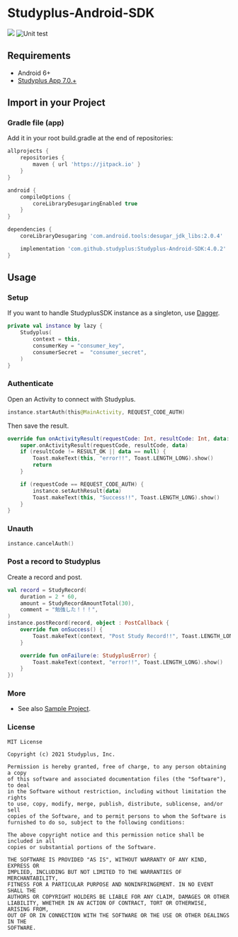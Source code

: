 # Studyplus-Android-SDK

[![](https://jitpack.io/v/studyplus/Studyplus-Android-SDK.svg)](https://jitpack.io/#studyplus/Studyplus-Android-SDK)
![Unit test](https://github.com/studyplus/Studyplus-Android-SDK/workflows/Unit%20test/badge.svg)

## Requirements

- Android 6+
- [Studyplus App 7.0.+](https://play.google.com/store/apps/details?id=jp.studyplus.android.app)

## Import in your Project

### Gradle file (app)

Add it in your root build.gradle at the end of repositories:

```groovy
allprojects {
    repositories {
        maven { url 'https://jitpack.io' }
    }
}
```

```groovy
android {
    compileOptions {
        coreLibraryDesugaringEnabled true
    }
}

dependencies {
    coreLibraryDesugaring 'com.android.tools:desugar_jdk_libs:2.0.4'

    implementation 'com.github.studyplus:Studyplus-Android-SDK:4.0.2'
}
```

## Usage

### Setup

If you want to handle StudyplusSDK instance as a singleton, use [Dagger](https://dagger.dev).

```kotlin
private val instance by lazy {
    Studyplus(
        context = this,
        consumerKey = "consumer_key",
        consumerSecret =  "consumer_secret",
    )
}
```

### Authenticate

Open an Activity to connect with Studyplus.

```kotlin
instance.startAuth(this@MainActivity, REQUEST_CODE_AUTH)
```

Then save the result.

```kotlin
override fun onActivityResult(requestCode: Int, resultCode: Int, data: Intent?) {
    super.onActivityResult(requestCode, resultCode, data)
    if (resultCode != RESULT_OK || data == null) {
        Toast.makeText(this, "error!!", Toast.LENGTH_LONG).show()
        return
    }

    if (requestCode == REQUEST_CODE_AUTH) {
        instance.setAuthResult(data)
        Toast.makeText(this, "Success!!", Toast.LENGTH_LONG).show()
    }
}
```

### Unauth

```kotlin
instance.cancelAuth()
```

### Post a record to Studyplus

Create a record and post.

```kotlin
val record = StudyRecord(
    duration = 2 * 60,
    amount = StudyRecordAmountTotal(30),
    comment = "勉強した！！！",
)
instance.postRecord(record, object : PostCallback {
    override fun onSuccess() {
        Toast.makeText(context, "Post Study Record!!", Toast.LENGTH_LONG).show()
    }

    override fun onFailure(e: StudyplusError) {
        Toast.makeText(context, "error!!", Toast.LENGTH_LONG).show()
    }
})
```

### More

- See also [Sample Project](https://github.com/studyplus/Studyplus-Android-SDK/blob/master/sdk-example-kt/src/main/java/jp/studyplus/android/sdk_example_kt/MainActivity.kt).

### License

```text
MIT License

Copyright (c) 2021 Studyplus, Inc.

Permission is hereby granted, free of charge, to any person obtaining a copy
of this software and associated documentation files (the "Software"), to deal
in the Software without restriction, including without limitation the rights
to use, copy, modify, merge, publish, distribute, sublicense, and/or sell
copies of the Software, and to permit persons to whom the Software is
furnished to do so, subject to the following conditions:

The above copyright notice and this permission notice shall be included in all
copies or substantial portions of the Software.

THE SOFTWARE IS PROVIDED "AS IS", WITHOUT WARRANTY OF ANY KIND, EXPRESS OR
IMPLIED, INCLUDING BUT NOT LIMITED TO THE WARRANTIES OF MERCHANTABILITY,
FITNESS FOR A PARTICULAR PURPOSE AND NONINFRINGEMENT. IN NO EVENT SHALL THE
AUTHORS OR COPYRIGHT HOLDERS BE LIABLE FOR ANY CLAIM, DAMAGES OR OTHER
LIABILITY, WHETHER IN AN ACTION OF CONTRACT, TORT OR OTHERWISE, ARISING FROM,
OUT OF OR IN CONNECTION WITH THE SOFTWARE OR THE USE OR OTHER DEALINGS IN THE
SOFTWARE.
```
